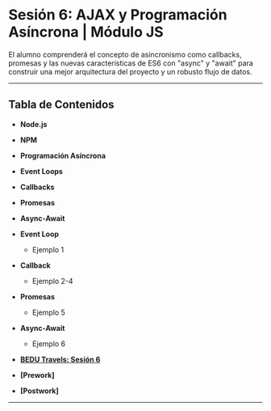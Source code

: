 # Sesión 6: AJAX y Programación Asíncrona | Módulo JS

El alumno comprenderá el concepto de asincronismo como callbacks, promesas y las nuevas características de ES6 con "async" y "await" para construir una mejor arquitectura del proyecto y un robusto flujo de datos. 


***

## Tabla de Contenidos
  
  - **Node.js**
  - **NPM**
  - **Programación Asíncrona**
  - **Event Loops**
  - **Callbacks**
  - **Promesas**
  - **Async-Await**
  
  
  
 
  - **Event Loop**
    - Ejemplo 1
    
  - **Callback**
    - Ejemplo 2-4
 
  - **Promesas**
    - Ejemplo 5
    
  - **Async-Await**
    - Ejemplo 6
    
    
  - **[BEDU Travels: Sesión 6](https://github.com/mikenieva/B1-Programacion-Con-Javascript-Expert/blob/master/BEDU-Travels.md#sesi%C3%B3n-6-asincron%C3%ADa)**
  
  - **[Prework]**
  - **[Postwork]**
  
***



